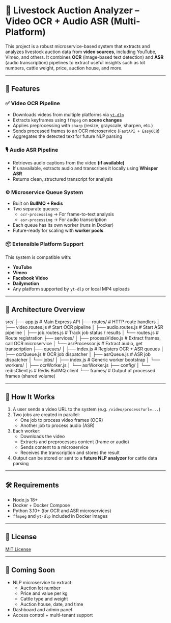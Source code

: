 # 🐂 Livestock Auction Analyzer – Video OCR + Audio ASR (Multi-Platform)

This project is a robust microservice-based system that extracts and analyzes livestock auction data from **video sources**, including YouTube, Vimeo, and others. It combines **OCR** (image-based text detection) and **ASR** (audio transcription) pipelines to extract useful insights such as lot numbers, cattle weight, price, auction house, and more.

---

## 🚀 Features

### ✅ **Video OCR Pipeline**

- Downloads videos from multiple platforms via [`yt-dlp`](https://github.com/yt-dlp/yt-dlp)
- Extracts keyframes using `ffmpeg` on **scene changes**
- Applies preprocessing with `sharp` (resize, grayscale, sharpen, etc.)
- Sends processed frames to an OCR microservice (`FastAPI + EasyOCR`)
- Aggregates the detected text for future NLP parsing

### 🎙 **Audio ASR Pipeline**

- Retrieves audio captions from the video **(if available)**
- If unavailable, extracts audio and transcribes it locally using **Whisper ASR**
- Returns clean, structured transcript for analysis

### ⚙️ **Microservice Queue System**

- Built on **BullMQ + Redis**
- Two separate queues:
  - `ocr-processing` → For frame-to-text analysis
  - `asr-processing` → For audio transcription
- Each queue has its own worker (runs in Docker)
- Future-ready for scaling with **worker pools**

### 📦 **Extensible Platform Support**

This system is compatible with:

- **YouTube**
- **Vimeo**
- **Facebook Video**
- **Dailymotion**
- Any platform supported by `yt-dlp` or local MP4 uploads

---

## 🧱 Architecture Overview

src/
├── app.js # Main Express API
├── routes/ # HTTP route handlers
│ ├── video.routes.js # Start OCR pipeline
│ ├── audio.routes.js # Start ASR pipeline
│ ├── job.routes.js # Track job status / results
│ └── routes.js # Route registration
├── services/
│ ├── processVideo.js # Extract frames, call OCR microservice
│ └── asrProcessor.js # Extract audio, get transcription
├── queues/
│ ├── index.js # Registers OCR + ASR queues
│ ├── ocrQueue.js # OCR job dispatcher
│ ├── asrQueue.js # ASR job dispatcher
│ └── jobs/
│ ├── index.js # Generic worker bootstrap
│ └── workers/
│ ├── ocrWorker.js
│ └── asrWorker.js
├── config/
│ └── redisClient.js # Redis BullMQ client
└── frames/ # Output of processed frames (shared volume)

---

## 🧪 How It Works

1. A user sends a video URL to the system (e.g. `/video/process?url=...`)
2. Two jobs are created in parallel:
   - One job to process video frames (OCR)
   - Another job to process audio (ASR)
3. Each worker:
   - Downloads the video
   - Extracts and preprocesses content (frame or audio)
   - Sends content to a microservice
   - Receives the transcription and stores the result
4. Output can be stored or sent to a **future NLP analyzer** for cattle data parsing

---

## 🛠 Requirements

- Node.js 18+
- Docker + Docker Compose
- Python 3.10+ (for OCR and ASR microservices)
- `ffmpeg` and `yt-dlp` included in Docker images

---

## 📄 License

[MIT License](LICENSE)

---

## 🤖 Coming Soon

- NLP microservice to extract:
  - Auction lot number
  - Price and value per kg
  - Cattle type and weight
  - Auction house, date, and time
- Dashboard and admin panel
- Access control + multi-tenant support
